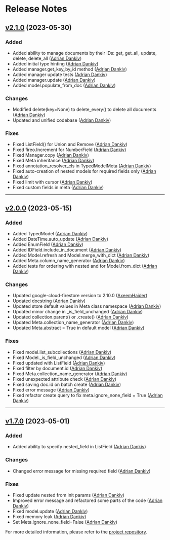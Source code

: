 # Release Notes

## [v2.1.0](https://github.com/octabytes/FireO/compare/v2.0.0...v2.1.0) (2023-05-30)

### Added
* Added ability to manage documents by their IDs: get, get_all, update, delete, delete_all ([Adrian Dankiv](https://github.com/adr-007))
* Added initial type hinting ([Adrian Dankiv](https://github.com/adr-007))
* Added manager.get_key_by_id method ([Adrian Dankiv](https://github.com/adr-007))
* Added manager update tests ([Adrian Dankiv](https://github.com/adr-007))
* Added manager.update ([Adrian Dankiv](https://github.com/adr-007))
* Added model.populate_from_doc ([Adrian Dankiv](https://github.com/adr-007))

### Changes
* Modified delete(key=None) to delete_every() to delete all documents ([Adrian Dankiv](https://github.com/adr-007))
* Updated and unified codebase ([Adrian Dankiv](https://github.com/adr-007))

### Fixes
* Fixed ListField(<ItemField>) for Union and Remove ([Adrian Dankiv](https://github.com/adr-007))
* Fixed fireo.Increment for NumberField ([Adrian Dankiv](https://github.com/adr-007))
* Fixed Manager.copy ([Adrian Dankiv](https://github.com/adr-007))
* Fixed Meta inheritance ([Adrian Dankiv](https://github.com/adr-007))
* Fixed annotation_resolver_cls in TypedModelMeta ([Adrian Dankiv](https://github.com/adr-007))
* Fixed auto-creation of nested models for required fields only ([Adrian Dankiv](https://github.com/adr-007))
* Fixed limit with cursor ([Adrian Dankiv](https://github.com/adr-007))
* Fixed custom fields in meta ([Adrian Dankiv](https://github.com/adr-007))

---

## [v2.0.0](https://github.com/octabytes/FireO/compare/v1.7.0...v2.0.0) (2023-05-15)

### Added
* Added TypedModel ([Adrian Dankiv](https://github.com/adr-007))
* Added DateTime.auto_update ([Adrian Dankiv](https://github.com/adr-007))
* Added EnumField ([Adrian Dankiv](https://github.com/adr-007))
* Added IDField.include_in_document ([Adrian Dankiv](https://github.com/adr-007))
* Added Model.refresh and Model.merge_with_dict ([Adrian Dankiv](https://github.com/adr-007))
* Added Meta.column_name_generator ([Adrian Dankiv](https://github.com/adr-007))
* Added tests for ordering with nested and for Model.from_dict ([Adrian Dankiv](https://github.com/adr-007))

### Changes
* Updated google-cloud-firestore version to 2.10.0 ([AxeemHaider](https://github.com/axeemhaider))
* Updated docstring ([Adrian Dankiv](https://github.com/adr-007))
* Updated store default values in Meta class namespace ([Adrian Dankiv](https://github.com/adr-007))
* Updated minor change in _is_field_unchanged ([Adrian Dankiv](https://github.com/adr-007))
* Updated collection.parent() or .create() ([Adrian Dankiv](https://github.com/adr-007))
* Updated Meta.collection_name_generator ([Adrian Dankiv](https://github.com/adr-007))
* Updated Meta.abstract = True in default model ([Adrian Dankiv](https://github.com/adr-007))

### Fixes
* Fixed model.list_subcollections ([Adrian Dankiv](https://github.com/adr-007))
* Fixed Model._is_field_unchanged ([Adrian Dankiv](https://github.com/adr-007))
* Fixed updated with ListField ([Adrian Dankiv](https://github.com/adr-007))
* Fixed filter by document.id ([Adrian Dankiv](https://github.com/adr-007))
* Fixed Meta.collection_name_generator ([Adrian Dankiv](https://github.com/adr-007))
* Fixed unexpected attribute check ([Adrian Dankiv](https://github.com/adr-007))
* Fixed saving doc.id on batch create ([Adrian Dankiv](https://github.com/adr-007))
* Fixed error message ([Adrian Dankiv](https://github.com/adr-007))
* Fixed refactor create query to fix meta.ignore_none_field = True ([Adrian Dankiv](https://github.com/adr-007))

---

## [v1.7.0](https://github.com/octabytes/FireO/compare/v1.6.0...v1.7.0) (2023-05-01)

### Added
* Added ability to specify nested_field in ListField ([Adrian Dankiv](https://github.com/adr-007))

### Changes
* Changed error message for missing required field ([Adrian Dankiv](https://github.com/adr-007))

### Fixes
* Fixed update nested from init params ([Adrian Dankiv](https://github.com/adr-007))
* Improved error message and refactored some parts of the code ([Adrian Dankiv](https://github.com/adr-007))
* Fixed model.update ([Adrian Dankiv](https://github.com/adr-007))
* Fixed memory leak ([Adrian Dankiv](https://github.com/adr-007))
* Set Meta.ignore_none_field=False ([Adrian Dankiv](https://github.com/adr-007))

For more detailed information, please refer to the [project repository](https://github.com/octabytes/project).